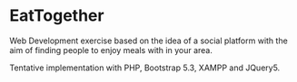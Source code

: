 # EatTogether

Web Development exercise based on the idea of a social platform with the aim of finding people to enjoy meals with in your area.

Tentative implementation with PHP, Bootstrap 5.3, XAMPP and JQuery5.
